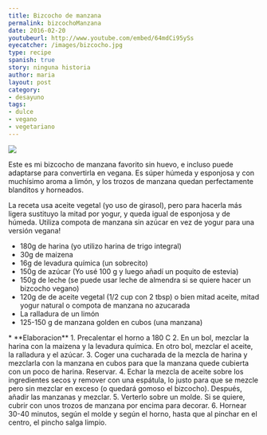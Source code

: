 ```yaml
---
title: Bizcocho de manzana
permalink: bizcochoManzana
date: 2016-02-20
youtubeurl: http://www.youtube.com/embed/64mdCi95ySs
eyecatcher: /images/bizcocho.jpg
type: recipe
spanish: true
story: ninguna historia
author: maria
layout: post
category: 
- desayuno
tags: 
- dulce
- vegano
- vegetariano
---
```

<img src="https://farm1.staticflickr.com/467/31326276880_2d9bbb8d21_k_d.jpg" />

Este es mi bizcocho de manzana favorito sin huevo, e incluso puede adaptarse para convertirla en vegana. Es súper húmeda y esponjosa y con muchísimo aroma a limón, y los trozos de manzana quedan perfectamente blanditos y horneados.
 
La receta usa aceite vegetal (yo uso de girasol), pero para hacerla más ligera sustituyo la mitad por yogur, y queda igual de esponjosa y de húmeda. Utiliza compota de manzana sin azúcar en vez de yogur para una versión vegana!

<ul>
  <li>180g de harina (yo utilizo harina de trigo integral)</li>
  <li>30g de maizena</li>
  <li>16g de levadura química (un sobrecito)</li>
  <li>150g de azúcar (Yo usé 100 g y luego añadí un poquito de estevia)</li>
  <li>150g de leche (se puede usar leche de almendra si se quiere hacer un bizcocho vegano)</li>
  <li>120g de de aceite vegetal (1/2 cup con 2 tbsp) o bien mitad aceite, mitad yogur natural o compota de manzana no azucarada</li>
  <li>La ralladura de un limón</li>
  <li>125-150 g de manzana golden en cubos (una manzana)</li>
</ul>
* **Elaboracion**
  1. Precalentar el horno a 180 C
  2. En un bol, mezclar la harina con la maizena y la levadura química. En otro bol, mezclar el aceite, la ralladura y el azúcar.
  3. Coger una cucharada de la mezcla de harina y mezclarla con la manzana en cubos para que la manzana quede cubierta con un poco de harina. Reservar.
  4. Echar la mezcla de aceite sobre los ingredientes secos y remover con una espátula, lo justo para que se mezcle pero sin mezclar en exceso (o quedará gomoso el bizcocho). Después, añadir las manzanas y mezclar. 
  5. Verterlo sobre un molde. Si se quiere, cubrir con unos trozos de manzana por encima para decorar. 
  6. Hornear 30-40 minutos, según el molde y según el horno, hasta que al pinchar en el centro, el pincho salga limpio.
